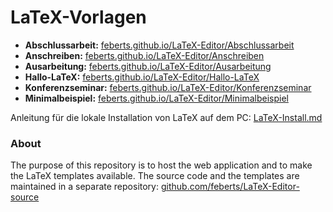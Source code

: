 # LaTeX-Vorlagen

* **Abschlussarbeit:** [feberts.github.io/LaTeX-Editor/Abschlussarbeit](https://feberts.github.io/LaTeX-Editor/Abschlussarbeit)
* **Anschreiben:** [feberts.github.io/LaTeX-Editor/Anschreiben](https://feberts.github.io/LaTeX-Editor/Anschreiben)
* **Ausarbeitung:** [feberts.github.io/LaTeX-Editor/Ausarbeitung](https://feberts.github.io/LaTeX-Editor/Ausarbeitung)
* **Hallo-LaTeX:** [feberts.github.io/LaTeX-Editor/Hallo-LaTeX](https://feberts.github.io/LaTeX-Editor/Hallo-LaTeX)
* **Konferenzseminar:** [feberts.github.io/LaTeX-Editor/Konferenzseminar](https://feberts.github.io/LaTeX-Editor/Konferenzseminar)
* **Minimalbeispiel:** [feberts.github.io/LaTeX-Editor/Minimalbeispiel](https://feberts.github.io/LaTeX-Editor/Minimalbeispiel)

Anleitung für die lokale Installation von LaTeX auf dem PC: [LaTeX-Install.md](./LaTeX-Install.md)

### About

The purpose of this repository is to host the web application and to make the LaTeX templates available. The source code and the templates are maintained in a separate repository: [github.com/feberts/LaTeX-Editor-source](https://github.com/feberts/LaTeX-Editor-source)